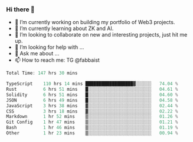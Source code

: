 ### Hi there 👋

- 🔭 I’m currently working on building my portfolio of Web3 projects. 
- 🌱 I’m currently learning about ZK and AI.
- 👯 I’m looking to collaborate on new and interesting projects, just hit me up. 
- 🤔 I’m looking for help with ... 
- 💬 Ask me about ...
- 📫 How to reach me: TG @fabbaist

<!--
**fabbaisteth/fabbaisteth** is a ✨ _special_ ✨ repository because its `README.md` (this file) appears on your GitHub profile.

Here are some ideas to get you started:

- 🔭 I’m currently working on ...
- 🌱 I’m currently learning ...
- 👯 I’m looking to collaborate on ...
- 🤔 I’m looking for help with ...
- 💬 Ask me about ...
- 📫 How to reach me: ...
- 😄 Pronouns: ...
- ⚡ Fun fact: ...
-->

<!--START_SECTION:waka-->

```rust
Total Time: 147 hrs 30 mins

TypeScript    110 hrs 14 mins ██████████████████▓░░░░░░   74.04 %
Rust          6 hrs 51 mins   █░░░░░░░░░░░░░░░░░░░░░░░░   04.61 %
Solidity      6 hrs 51 mins   █░░░░░░░░░░░░░░░░░░░░░░░░   04.60 %
JSON          6 hrs 49 mins   █░░░░░░░░░░░░░░░░░░░░░░░░   04.58 %
JavaScript    3 hrs 38 mins   ▓░░░░░░░░░░░░░░░░░░░░░░░░   02.44 %
CSS           3 hrs 18 mins   ▓░░░░░░░░░░░░░░░░░░░░░░░░   02.22 %
Markdown      1 hr 52 mins    ▒░░░░░░░░░░░░░░░░░░░░░░░░   01.26 %
Git Config    1 hr 47 mins    ▒░░░░░░░░░░░░░░░░░░░░░░░░   01.21 %
Bash          1 hr 46 mins    ▒░░░░░░░░░░░░░░░░░░░░░░░░   01.19 %
Other         1 hr 23 mins    ▒░░░░░░░░░░░░░░░░░░░░░░░░   00.94 %
```

<!--END_SECTION:waka-->
